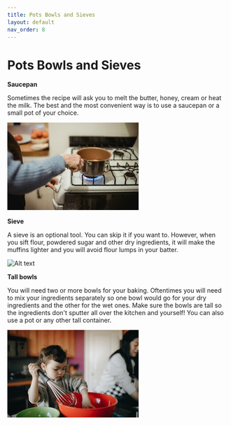 ```yaml
---
title: Pots Bowls and Sieves
layout: default
nav_order: 8
---
```



<h1>Pots Bowls and Sieves</h1>

**Saucepan**

Sometimes the recipe will ask you to melt the butter, honey, cream or heat the milk. The best and the most convenient way is to use a saucepan or a small pot of your choice.


![Alt text](<small size_saucepan_pexels.jpg>)


**Sieve**

A sieve is an optional tool. You can skip it if you want to. However, when you sift flour, powdered sugar and other dry ingredients, it will make the muffins lighter and you will avoid flour lumps in your batter.


![Alt text](<sifting flour — kopia.jpg>)


**Tall bowls**


You will need two or more bowls for your baking. Oftentimes you will need to mix your ingredients separately so one bowl would go for your dry ingredients and the other for the wet ones. Make sure the bowls are tall so the ingredients don't sputter all over the kitchen and yourself! You can also use a pot or any other tall container.


![Alt text](<small size_a_kid_mixing_in_the_bowl.jpg>)
